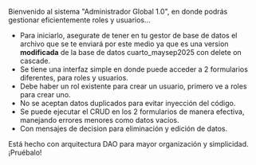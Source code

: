 Bienvenido al sistema "Administrador Global 1.0", en donde podrás gestionar eficientemente roles y usuarios...

- Para iniciarlo, asegurate de tener en tu gestor de base de datos el archivo que se te enviará por este medio ya que es una version **modificada** de la base de datos cuarto_maysep2025 con delete on cascade.
- Se tiene una interfaz simple en donde puede acceder a 2 formularios diferentes, para roles y usuarios.
- Debe haber un rol existente para crear un usuario, primero ve a roles para crear uno.
- No se aceptan datos duplicados para evitar inyección del código.
- Se puede ejecutar el CRUD en los 2 formularios de manera efectiva, manejando errores menores como datos vacíos.
- Con mensajes de decision para eliminación y edición de datos.

Está hecho con arquitectura DAO para mayor organización y simplicidad. ¡Pruébalo!
